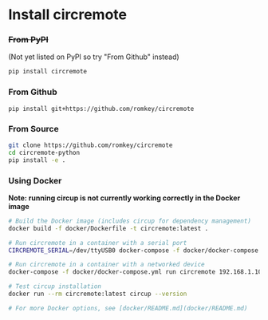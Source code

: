 # Install circremote

### ~~From PyPI~~

(Not yet listed on PyPl so try "From Github" instead)

```bash
pip install circremote
```

### From Github
```
pip install git+https://github.com/romkey/circremote
```

### From Source

```bash
git clone https://github.com/romkey/circremote
cd circremote-python
pip install -e .
```

### Using Docker

**Note: running circup is not currently working correctly in the Docker image**

```bash
# Build the Docker image (includes circup for dependency management)
docker build -f docker/Dockerfile -t circremote:latest .

# Run circremote in a container with a serial port
CIRCREMOTE_SERIAL=/dev/ttyUSB0 docker-compose -f docker/docker-compose.yml run circremote-serial /dev/ttyUSB0 BME280

# Run circremote in a container with a networked device
docker-compose -f docker/docker-compose.yml run circremote 192.168.1.100 -p PASSWORD  BME280

# Test circup installation
docker run --rm circremote:latest circup --version

# For more Docker options, see [docker/README.md](docker/README.md)
```
